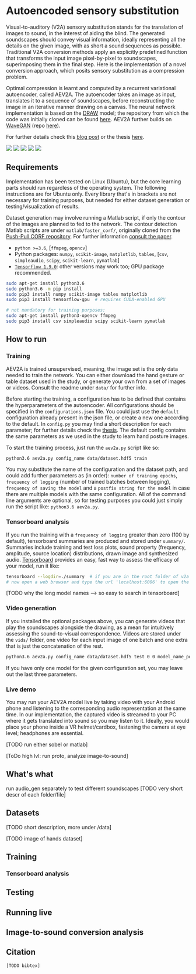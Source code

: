 # Autoencoded sensory substitution

Visual-to-auditory (V2A) sensory substitution stands for the translation of images to sound,
in the interest of aiding the blind. The generated soundscapes should convey visual information,
ideally representing all the details on the given image, with as short a sound sequences as possible.
Traditional V2A conversion methods apply an explicitly predefined function that transforms the input
image pixel-by-pixel to soundscapes, superimposing them in the final step. Here is the implementation
of a novel conversion approach, which posits sensory substitution as a compression problem.

Optimal compression is learnt and computed by a recurrent variational autoencoder, called AEV2A.
The autoencoder takes an image as input, translates it to a sequence of soundscapes, before
reconstructing the image in an iterative manner drawing on a canvas. The neural network implementation
is based on the [DRAW](https://arxiv.org/abs/1502.04623) model; the repository from which the code was
initially cloned can be found [here](https://github.com/kvfrans/draw-color). AEV2A further builds on
[WaveGAN](https://arxiv.org/abs/1802.04208) (repo [here](https://github.com/chrisdonahue/wavegan)).

For further details check this [blog post](TODO) or the thesis [here](TODO).

![](https://i.imgur.com/ecdDO4s.png) ![](https://i.imgur.com/ALHRqWu.png) ![](https://media.giphy.com/media/2tKDQQuaHNvRGfYQm5/giphy.gif) ![](https://i.imgur.com/11CYllL.png) ![](https://media.giphy.com/media/1wXgFezvfCkjCo2aUh/giphy.gif)

## Requirements
Implementation has been tested on Linux (Ubuntu), but the core learning parts should run regardless of the operating system.
The following instructions are for Ubuntu only. Every library that's in brackets are not necessary for training purposes,
but needed for either dataset generation or testing/visualization of results.

Dataset generation may involve running a Matlab script, if only the contour of the images are planned to fed to the
network. The contour detection Matlab scripts are under `matlab/faster_corf/`, originally cloned from
the [Push-Pull CORF repository](https://www.mathworks.com/matlabcentral/fileexchange/47685-contour-detection-with-the-push-pull-corf-model).
For further information [consult the paper](https://link.springer.com/article/10.1007/s00422-012-0486-6).

- `python >=3.6`, \[`ffmpeg`, `opencv`\]
- Python packages: `numpy`, `scikit-image`, `matplotlib`, `tables`, \[`csv`, `simpleaudio`, `scipy`, `scikit-learn`, `pymatlab`\]
- [`Tensorflow 1.9.0`](https://www.tensorflow.org/install): other versions may work too; GPU package recommended.
```bash
sudo apt-get install python3.6
sudo python3.6 -m pip install
sudo pip3 install numpy scikit-image tables matplotlib
sudo pip3 install tensorflow-gpu  # requires CUDA-enabled GPU
```
```bash
# not mandatory for training purposes:
sudo apt-get install python3-opencv ffmpeg
sudo pip3 install csv simpleaudio scipy scikit-learn pymatlab
```


## How to run

### Training
AEV2A is trained unsupervised, meaning, the image set is the only data needed to train the network.
You can either download the hand gesture or table dataset used in the study, or generate your own
from a set of images or videos. Consult the readme under `data/` for further info.

Before starting the training, a configuration has to be defined that contains the hyperparameters of the autoencoder.
All configurations should be specified in the `configurations.json` file. You could just use the `default`
configuration already present in the json file, or create a new one according to the default. In `config.py`
you may find a short description for each parameter; for further details check the [thesis](TODO).
The default config contains the same parameters as we used in the study to learn hand posture images.

To start the training process, just run the `aev2a.py` script like so:
```bash
python3.6 aev2a.py config_name data/dataset.hdf5 train
```
You may substitute the name of the configuration and the dataset path, and could add further parameters
as (in order): `number of training epochs`, `frequency of logging` (number of trained batches between logging),
`frequency of saving the model` and a `postfix string for the model` in case there are multiple models with
the same configuration. All of the command line arguments are optional, so for testing purposes you could just
simply run the script like: `python3.6 aev2a.py`.

### Tensorboard analysis
If you run the training with a `frequency of logging` greater than zero (100 by default), tensorboard summaries
are produced and stored under `summary/`. Summaries include training and test loss plots,
sound property (frequency, amplitude, source location) distributions, drawn image and synthesized audio.
[Tensorboard](https://www.tensorflow.org/guide/summaries_and_tensorboard) provides an easy, fast way
to assess the efficacy of your model, run it like:

```bash
tensorboard --logdir=./summary  # if you are in the root folder of v2a
# now open a web browser and type the url 'localhost:6006' to open the dashboard
```

[TODO why the long model names --> so easy to search in tensorboard]

### Video generation
If you installed the optional packages above, you can generate videos that play the soundscapes alongside
the drawing, as a mean for intuitively assessing the sound-to-visual correspondence.
Videos are stored under the `vids/` folder, one video for each input image of one batch
and one extra that is just the concatenation of the rest.
 
```bash
python3.6 aev2a.py config_name data/dataset.hdf5 test 0 0 model_name_postfix
```

If you have only one model for the given configuration set, you may leave out the last three parameters.

### Live demo
You may run your AEV2A model live by taking video with your Android phone and listening to the corresponding
audio representation at the same time. In our implementation, the captured video is streamed to your PC
where it gets translated into sound so you may listen to it. Ideally, you would place your phone
inside a VR helmet/cardbox, fastening the camera at eye level; headphones are essential.

[TODO run either sobel or matlab]

[ToDo high lvl: run proto, analyze image-to-sound]

## What's what
run audio_gen separately to test different soundscapes
[TODO very short descr of each folder/file]

## Datasets
[TODO short description, more under /data]

[TODO image of hands dataset]

## Training

### Tensorboard analysis

## Testing

## Running live

## Image-to-sound conversion analysis

## Citation
```
[TODO bibtex]
```
